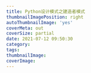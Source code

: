```yaml
---
title: Python设计模式之建造者模式
thumbnailImagePosition: right
autoThumbnailImage: 'yes'
coverMeta: out
coverSize: partial
date: 2021-07-12 09:50:30
category:
tags:
thumbnailImage:
coverImage:
---
```

